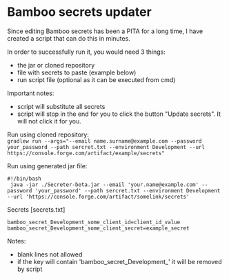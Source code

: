 # Bamboo secrets updater

Since editing Bamboo secrets has been a PITA for a long time, I have created a script that can do this in minutes.

In order to successfully run it, you would need 3 things:
- the jar or cloned repository
- file with secrets to paste (example below)
- run script file (optional as it can be executed from cmd)

Important notes:
- script will substitute all secrets
- script will stop in the end for you to click the button "Update secrets". It will not click it for you.

Run using cloned repository:  
`gradlew run --args="--email name.surname@example.com --password your_password --path sercret.txt --environment Development --url https://console.forge.com/artifact/example/secrets"`

Run using generated jar file:  
```
#!/bin/bash
 java -jar ./Secreter-beta.jar --email 'your.name@example.com' --password 'your_password' --path sercret.txt --environment Development --url 'https://console.forge.com/artifact/somelink/secrets'
```

Secrets [secrets.txt]
```
bamboo_secret_Development_some_client_id=client_id_value
bamboo_secret_Development_some_client_secret=example_secret
```
Notes:
- blank lines not allowed
- if the key will contain 'bamboo_secret_Development_' it will be removed by script